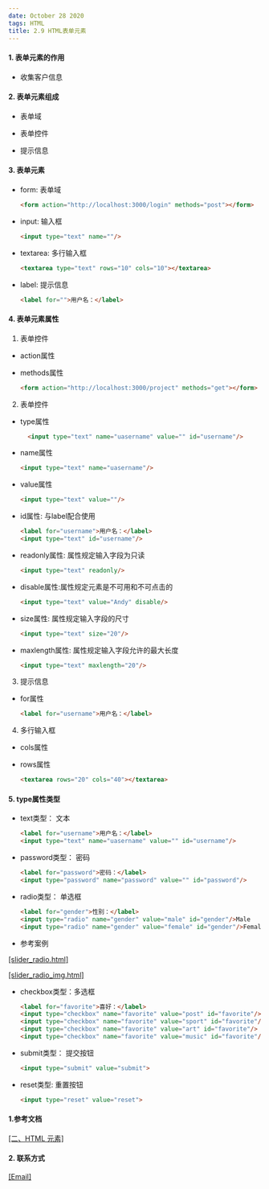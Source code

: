 ```yaml
---
date: October 28 2020
tags: HTML
title: 2.9 HTML表单元素
---
```

#### 1. 表单元素的作用

- 收集客户信息

#### 2. 表单元素组成

- 表单域

- 表单控件

- 提示信息

#### 3. 表单元素

- form: 表单域

    ```html
    <form action="http://localhost:3000/login" methods="post"></form>
    ```

- input: 输入框

  ```html
  <input type="text" name=""/>
  ```
- textarea: 多行输入框

  ```html
  <textarea type="text" rows="10" cols="10"></textarea>
  ```

- label: 提示信息

  ```html
  <label for="">用户名：</label>
  ```

#### 4. 表单元素属性

1. 表单控件

- action属性
- methods属性

    ```html
    <form action="http://localhost:3000/project" methods="get"></form>
    ```
2. 表单控件

- type属性

  ```html
    <input type="text" name="uasername" value="" id="username"/>
  ```
- name属性

  ```html
  <input type="text" name="uasername"/>
  ```

- value属性

  ```html
  <input type="text" value=""/>
  ```

- id属性: 与label配合使用

  ```html
  <label for="username">用户名：</label>
  <input type="text" id="username"/>
  ```

- readonly属性: 属性规定输入字段为只读

  ```html
  <input type="text" readonly/>
  ```

- disable属性:属性规定元素是不可用和不可点击的 

  ```html
  <input type="text" value="Andy" disable/>
  ```

- size属性: 属性规定输入字段的尺寸

  ```html
  <input type="text" size="20"/>
  ```

- maxlength属性: 属性规定输入字段允许的最大长度

  ```html
  <input type="text" maxlength="20"/>
  ```

3. 提示信息

- for属性

  ```html
  <label for="username">用户名：</label>
  ```

4. 多行输入框

- cols属性

- rows属性

  ```html
  <textarea rows="20" cols="40"></textarea>
  ```

#### 5. type属性类型

- text类型： 文本

  ```html
  <label for="username">用户名：</label>
  <input type="text" name="uasername" value="" id="username"/>
  ```

- password类型： 密码

  ```html
  <label for="password">密码：</label>
  <input type="password" name="password" value="" id="password"/>
  ```

- radio类型： 单选框

  ```html
  <label for="gender">性别：</label>
  <input type="radio" name="gender" value="male" id="gender"/>Male
  <input type="radio" name="gender" value="female" id="gender"/>Female
  ```

- 参考案例

[[slider_radio.html]](https://github.com/web-dolphin/css_slider/blob/main/slider_radio.html)

[[slider_radio_img.html]](https://github.com/web-dolphin/css_slider/blob/main/slider_radio_img.html)

- checkbox类型：多选框

  ```html
  <label for="favorite">喜好：</label>
  <input type="checkbox" name="favorite" value="post" id="favorite"/>
  <input type="checkbox" name="favorite" value="sport" id="favorite"/>
  <input type="checkbox" name="favorite" value="art" id="favorite"/>
  <input type="checkbox" name="favorite" value="music" id="favorite"/>
  ```

- submit类型： 提交按钮

  ```html
  <input type="submit" value="submit">
  ```

- reset类型: 重置按钮

  ```html
  <input type="reset" value="reset">
  ```

#### 1.参考文档

[[二、HTML 元素]](https://web-dolphin.github.io/2020/10/28/HTML/Tutorial/%E4%BA%8C%E3%80%81HTML%20%E5%85%83%E7%B4%A0/)

#### 2. 联系方式

[[Email]](yuanmin8888@outlook.com)
